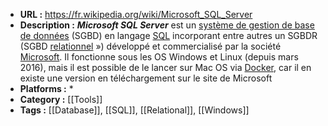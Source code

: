 - **URL :** https://fr.wikipedia.org/wiki/Microsoft_SQL_Server
- **Description :** _**Microsoft SQL Server**_ est un [système de gestion de base de données](https://fr.wikipedia.org/wiki/Syst%C3%A8me_de_gestion_de_base_de_donn%C3%A9es "Système de gestion de base de données") (SGBD) en langage [SQL](https://fr.wikipedia.org/wiki/Structured_Query_Language "Structured Query Language") incorporant entre autres un SGBDR (SGBD [relationnel](https://fr.wikipedia.org/wiki/Base_de_donn%C3%A9es_relationnelle "Base de données relationnelle") ») développé et commercialisé par la société [Microsoft](https://fr.wikipedia.org/wiki/Microsoft "Microsoft"). Il fonctionne sous les OS Windows et Linux (depuis mars 2016), mais il est possible de le lancer sur Mac OS via [Docker](https://fr.wikipedia.org/wiki/Docker_(logiciel) "Docker (logiciel)"), car il en existe une version en téléchargement sur le site de Microsoft
- **Platforms :** *
- **Category :** [[Tools]]
- **Tags :** [[Database]], [[SQL]], [[Relational]], [[Windows]]
